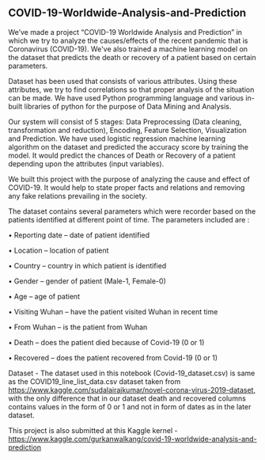 ## COVID-19-Worldwide-Analysis-and-Prediction
We’ve made a project “COVID-19 Worldwide Analysis and Prediction” in which we try to analyze the causes/effects of the recent pandemic that is Coronavirus (COVID-19). We've also trained a machine learning model on the dataset that predicts the death or recovery of a patient based on certain parameters.

Dataset has been used that consists of various attributes. Using these attributes, we try to find correlations so that proper analysis of the situation can be made. We have used Python programming language and various in-built libraries of python for the purpose of Data Mining and Analysis. 

Our system will consist of 5 stages: Data Preprocessing (Data cleaning, transformation and reduction), Encoding, Feature Selection, Visualization and Prediction. We have used logistic regression machine learning algorithm on the dataset and predicted the accuracy score by training the model. It would predict the chances of Death or Recovery of a patient depending upon the attributes (input variables).

We built this project with the purpose of analyzing the cause and effect of COVID-19. It would help to state proper facts and relations and removing any fake relations prevailing in the society.

The dataset contains several parameters which were recorder based on the patients identified at different point of time. The parameters included are :

•	Reporting date – date of patient identified 

•	Location – location of patient 

•	Country – country in which patient is identified

•	Gender – gender of patient (Male-1, Female-0)

•	Age – age of patient

•	Visiting Wuhan – have the patient visited Wuhan in recent time

•	From Wuhan – is the patient from Wuhan

•	Death – does the patient died because of Covid-19 (0 or 1)

•	Recovered – does the patient recovered from Covid-19 (0 or 1)

Dataset - The dataset used in this notebook (Covid-19_dataset.csv) is same as the COVID19_line_list_data.csv dataset taken from https://www.kaggle.com/sudalairajkumar/novel-corona-virus-2019-dataset, with the only difference that in our dataset death and recovered columns contains values in the form of 0 or 1 and not in form of dates as in the later dataset.

This project is also submitted at this Kaggle kernel - https://www.kaggle.com/gurkanwalkang/covid-19-worldwide-analysis-and-prediction
